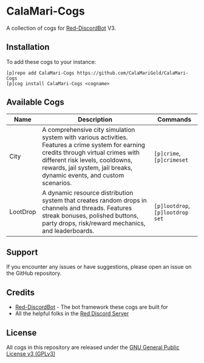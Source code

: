 # CalaMari-Cogs

A collection of cogs for [Red-DiscordBot](https://github.com/Cog-Creators/Red-DiscordBot) V3.

## Installation

To add these cogs to your instance:

```
[p]repo add CalaMari-Cogs https://github.com/CalaMariGold/CalaMari-Cogs
[p]cog install CalaMari-Cogs <cogname>
```

## Available Cogs

| Name | Description | Commands |
|------|-------------|----------|
| City | A comprehensive city simulation system with various activities. Features a crime system for earning credits through virtual crimes with different risk levels, cooldowns, rewards, jail system, jail breaks, dynamic events, and custom scenarios. | `[p]crime`, `[p]crimeset` |
| LootDrop | A dynamic resource distribution system that creates random drops in channels and threads. Features streak bonuses, polished buttons, party drops, risk/reward mechanics, and leaderboards. | `[p]lootdrop`, `[p]lootdrop set` |

## Support

If you encounter any issues or have suggestions, please open an issue on the GitHub repository.

## Credits

- [Red-DiscordBot](https://github.com/Cog-Creators/Red-DiscordBot) - The bot framework these cogs are built for
- All the helpful folks in the [Red Discord Server](https://discord.gg/red)

## License

All cogs in this repository are released under the [GNU General Public License v3 (GPLv3)](LICENSE)